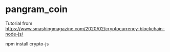 # pangram_coin

Tutorial from https://www.smashingmagazine.com/2020/02/cryptocurrency-blockchain-node-js/

npm install crypto-js
